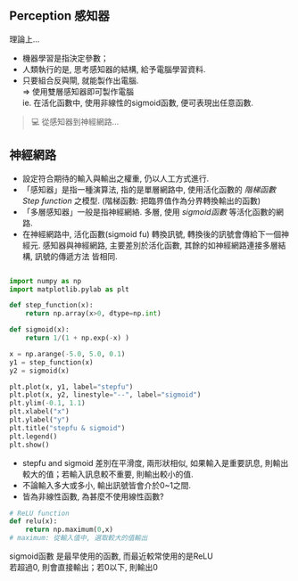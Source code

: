 

## Perception 感知器
理論上...
* 機器學習是指決定參數；   
* 人類執行的是, 思考感知器的結構, 給予電腦學習資料.     
* 只要組合反與閘, 就能製作出電腦.  
=> 使用雙層感知器即可製作電腦   
ie. 在活化函數中, 使用非線性的sigmoid函數, 便可表現出任意函數.      


  
> :computer: 從感知器到神經網路...  
##  神經網路

* 設定符合期待的輸入與輸出之權重, 仍以人工方式進行.   
* 「感知器」是指一種演算法, 指的是單層網路中, 使用活化函數的 *階梯函數 Step function* 之模型. (階梯函數: 把臨界值作為分界轉換輸出的函數)     
* 「多層感知器」一般是指神經網絡. 多層, 使用 *sigmoid函數* 等活化函數的網路.     
* 在神經網路中, 活化函數(sigmoid fu) 轉換訊號, 轉換後的訊號會傳給下一個神經元. 感知器與神經網路, 主要差別於活化函數, 其餘的如神經網路連接多層結構, 訊號的傳遞方法 皆相同.      



```py

import numpy as np
import matplotlib.pylab as plt

def step_function(x):
    return np.array(x>0, dtype=np.int)

def sigmoid(x):
    return 1/(1 + np.exp(-x) )

x = np.arange(-5.0, 5.0, 0.1)
y1 = step_function(x)
y2 = sigmoid(x)

plt.plot(x, y1, label="stepfu")
plt.plot(x, y2, linestyle="--", label="sigmoid")
plt.ylim(-0.1, 1.1)
plt.xlabel("x")
plt.ylabel("y")
plt.title("stepfu & sigmoid")
plt.legend()
plt.show()

```

* stepfu and sigmoid 差別在平滑度, 兩形狀相似, 如果輸入是重要訊息, 則輸出較大的值；若輸入訊息較不重要, 則輸出較小的值.  
* 不論輸入多大或多小, 輸出訊號皆會介於0~1之間.   
* 皆為非線性函數, 為甚麼不使用線性函數?   

```py
# ReLU function
def relu(x):
    return np.maximum(0,x)
# maximum: 從輸入值中, 選取較大的值輸出   
```
sigmoid函數 是最早使用的函數, 而最近較常使用的是ReLU   
若超過0, 則會直接輸出；若0以下, 則輸出0   


